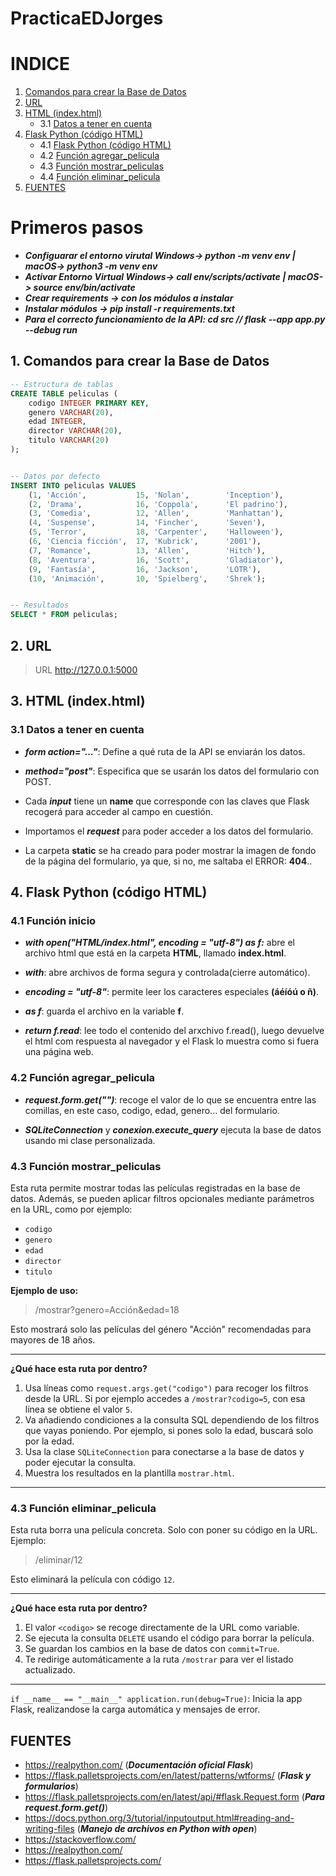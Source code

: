 # PracticaEDJorges

# INDICE
1. [Comandos para crear la Base de Datos](#baseDatos)
2. [URL](#url)
3. [HTML (index.html)](#html)
    - 3.1 [Datos a tener en cuenta](#html)
4. [Flask Python (código HTML)](#flask)
    - 4.1 [Flask Python (código HTML)](#flask)
    - 4.2 [Función agregar_pelicula](#funcionAgregar)
    - 4.3 [Función mostrar_peliculas](#funcionMostrar)
    - 4.4 [Función eliminar_pelicula](#funcionEliminar)
5. [FUENTES](#fuentes)


# Primeros pasos <!--JORGE CASAS GÓMEZ-->
- ***Configuarar el entorno virutal Windows-> python -m venv env | macOS-> python3 -m venv env***
- ***Activar Entorno Virtual Windows-> call env/scripts/activate | macOS-> source env/bin/activate***
- ***Crear requirements -> con los módulos a instalar***
- ***Instalar módulos -> pip install -r requirements.txt***
- ***Para el correcto funcionamiento de la API: cd src // flask --app app.py --debug run***


## 1. Comandos para crear la Base de Datos <!--JORGE CASAS GÓMEZ--><div id="baseDatos"></div>

```sql
-- Estructura de tablas
CREATE TABLE peliculas (
    codigo INTEGER PRIMARY KEY,
    genero VARCHAR(20),
    edad INTEGER,
    director VARCHAR(20),
    titulo VARCHAR(20)
);


-- Datos por defecto
INSERT INTO peliculas VALUES 
    (1, 'Acción',           15, 'Nolan',        'Inception'),
    (2, 'Drama',            16, 'Coppola',      'El padrino'),
    (3, 'Comedia',          12, 'Allen',        'Manhattan'),
    (4, 'Suspense',         14, 'Fincher',      'Seven'),
    (5, 'Terror',           18, 'Carpenter',    'Halloween'),
    (6, 'Ciencia ficción',  17, 'Kubrick',      '2001'),
    (7, 'Romance',          13, 'Allen',        'Hitch'),
    (8, 'Aventura',         16, 'Scott',        'Gladiator'),
    (9, 'Fantasía',         16, 'Jackson',      'LOTR'),
    (10, 'Animación',       10, 'Spielberg',    'Shrek');


-- Resultados
SELECT * FROM peliculas;
```

## 2. URL <div id="url"></div>
> URL http://127.0.0.1:5000

## 3. HTML (index.html)<div id="html"></div> <!--JORGE CASAS GÓMEZ-->

### 3.1 Datos a tener en cuenta <!--JORGE CASAS GÓMEZ-->
- ***form action="..."***: Define a qué ruta de la API se enviarán los datos.

- ***method="post"***: Especifica que se usarán los datos del formulario con POST.

- Cada ***input*** tiene un **name** que corresponde con las claves que Flask recogerá para acceder al campo en cuestión.

- Importamos el ***request*** para poder acceder a los datos del formulario.

- La carpeta **static** se ha creado para poder mostrar la imagen de fondo de la página del formulario, ya que, si no, me saltaba el ERROR: **404**..


## 4. Flask Python (código HTML)<div id="flask"></div> <!--JORGE CASAS GÓMEZ-->

### 4.1 Función inicio <div id="flask"></div><!--JORGE CASAS GÓMEZ-->

- ***with open("HTML/index.html", encoding = "utf-8") as f:*** abre el archivo html que está en la carpeta **HTML**, llamado **index.html**.

- ***with***: abre archivos de forma segura y controlada(cierre automático).

- ***encoding = "utf-8"***: permite leer los caracteres especiales **(áéíóú o ñ)**.

- ***as f***: guarda el archivo en la variable **f**.

- ***return f.read***: lee todo el contenido del arxchivo f.read(), luego devuelve el html com respuesta al navegador y el Flask lo muestra como si fuera una página web.


### 4.2 Función agregar_pelicula <div id="funcionAgregar"></div> <!--JORGE CASAS GÓMEZ-->

- ***request.form.get("")***: recoge el valor de lo que se encuentra entre las comillas, en este caso, codigo, edad, genero... del formulario.

- ***SQLiteConnection*** y ***conexion.execute_query*** ejecuta la base de datos usando mi clase personalizada.

### 4.3 Función mostrar_peliculas <div id="funcionMostrar"></div> <!--Jorge Sancho-->

Esta ruta permite mostrar todas las películas registradas en la base de datos. Además, se pueden aplicar filtros opcionales mediante parámetros en la URL, como por ejemplo:
- `codigo`
- `genero`
- `edad`
- `director`
- `titulo`

**Ejemplo de uso:** <!--Jorge Sancho-->

> /mostrar?genero=Acción&edad=18

Esto mostrará solo las películas del género "Acción" recomendadas para mayores de 18 años.

---

**¿Qué hace esta ruta por dentro?** <!--Jorge Sancho-->


1. Usa líneas como `request.args.get("codigo")` para recoger los filtros desde la URL. Si por ejemplo accedes a `/mostrar?codigo=5`, con esa línea se obtiene el valor `5`.
2. Va añadiendo condiciones a la consulta SQL dependiendo de los filtros que vayas poniendo. Por ejemplo, si pones solo la edad, buscará solo por la edad.
3. Usa la clase `SQLiteConnection` para conectarse a la base de datos y poder ejecutar la consulta.
4. Muestra los resultados en la plantilla `mostrar.html`.

---

### 4.3 Función eliminar_pelicula <div id="funcionEliminar"></div> <!--Jorge Sancho-->

Esta ruta borra una película concreta. Solo con poner su código en la URL. Ejemplo:

> /eliminar/12

Esto eliminará la película con código `12`.

---

**¿Qué hace esta ruta por dentro?** <!--Jorge Sancho-->

1. El valor `<codigo>` se recoge directamente de la URL como variable.
2. Se ejecuta la consulta `DELETE` usando el código para borrar la película.
3. Se guardan los cambios en la base de datos con `commit=True`.
4. Te redirige automáticamente a la ruta `/mostrar` para ver el listado actualizado.

---

`if __name__ == "__main__" application.run(debug=True)`: Inicia la app Flask, realizandose la carga automática y mensajes de error.


## FUENTES <div id="fuentes"></div>  <!--JORGE CASAS GÓMEZ-->

- https://realpython.com/ (***Documentación oficial Flask***)
- https://flask.palletsprojects.com/en/latest/patterns/wtforms/ (***Flask y formularios***)
- https://flask.palletsprojects.com/en/latest/api/#flask.Request.form (***Para request.form.get()***)
- https://docs.python.org/3/tutorial/inputoutput.html#reading-and-writing-files (***Manejo de archivos en Python with open***)
- https://stackoverflow.com/ <!--Jorge Sancho-->
- https://realpython.com/ <!--Jorge Sancho-->
- https://flask.palletsprojects.com/ <!--Jorge Sancho-->




